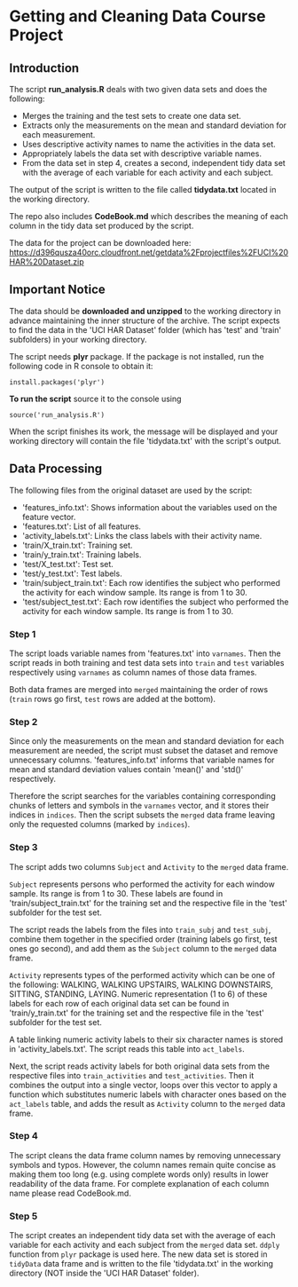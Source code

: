 # Getting and Cleaning Data Course Project


## Introduction

The script **run_analysis.R** deals with two given data sets and does the following:

* Merges the training and the test sets to create one data set.
* Extracts only the measurements on the mean and standard deviation for each measurement.
* Uses descriptive activity names to name the activities in the data set.
* Appropriately labels the data set with descriptive variable names.
* From the data set in step 4, creates a second, independent tidy data set with the average of each variable for each activity and each subject.

The output of the script is written to the file called **tidydata.txt** located in the working directory.

The repo also includes **CodeBook.md** which describes the meaning of each column in the tidy data set produced by the script.

The data for the project can be downloaded here:
https://d396qusza40orc.cloudfront.net/getdata%2Fprojectfiles%2FUCI%20HAR%20Dataset.zip 


## Important Notice

The data should be **downloaded and unzipped** to the working directory in advance maintaining the inner structure of the archive. The script expects to find the data in the 'UCI HAR Dataset' folder (which has 'test' and 'train' subfolders) in your working directory.

The script needs **plyr** package. If the package is not installed, run the following code in R console to obtain it:
```{r}
install.packages('plyr')
```

**To run the script** source it to the console using
```{r}
source('run_analysis.R')
```
When the script finishes its work, the message will be displayed and your working directory will contain the file 'tidydata.txt' with the script's output.


## Data Processing

The following files from the original dataset are used by the script:

* 'features_info.txt': Shows information about the variables used on the feature vector.
* 'features.txt': List of all features.
* 'activity_labels.txt': Links the class labels with their activity name.
* 'train/X_train.txt': Training set.
* 'train/y_train.txt': Training labels.
* 'test/X_test.txt': Test set.
* 'test/y_test.txt': Test labels.
* 'train/subject_train.txt': Each row identifies the subject who performed the activity for each window sample. Its range is from 1 to 30.
* 'test/subject_test.txt': Each row identifies the subject who performed the activity for each window sample. Its range is from 1 to 30.

### Step 1

The script loads variable names from 'features.txt' into `varnames`. Then the script reads in both training and test data sets into `train` and `test` variables respectively using `varnames` as column names of those data frames.

Both data frames are merged into `merged` maintaining the order of rows (`train` rows go first, `test` rows are added at the bottom).

### Step 2

Since only the measurements on the mean and standard deviation for each measurement are needed, the script must subset the dataset and remove unnecessary columns. 'features_info.txt' informs that variable names for mean and standard deviation values contain 'mean()' and 'std()' respectively. 

Therefore the script searches for the variables containing corresponding chunks of letters and symbols in the `varnames` vector, and it stores their indices in `indices`. Then the script subsets the `merged` data frame leaving only the requested columns (marked by `indices`).

### Step 3

The script adds two columns `Subject` and `Activity` to the `merged` data frame.

`Subject` represents persons who performed the activity for each window sample. Its range is from 1 to 30. These labels are found in 'train/subject_train.txt' for the training set and the respective file in the 'test' subfolder for the test set.

The script reads the labels from the files into `train_subj` and `test_subj`, combine them together in the specified order (training labels go first, test ones go second), and add them as the `Subject` column to the `merged` data frame.

`Activity` represents types of the performed activity which can be one of the following: WALKING, WALKING UPSTAIRS, WALKING DOWNSTAIRS, SITTING, STANDING, LAYING. Numeric representation (1 to 6) of these labels for each row of each original data set can be found in 'train/y_train.txt' for the training set and the respective file in the 'test' subfolder for the test set.

A table linking numeric activity labels to their six character names is stored in 'activity_labels.txt'.
The script reads this table into `act_labels`.

Next, the script reads activity labels for both original data sets from the respective files into `train_activities` and `test_activities`. Then it combines the output into a single vector, loops over this vector to apply a function which substitutes numeric labels with character ones based on the `act_labels` table, and adds the result as `Activity` column to the `merged` data frame.

### Step 4

The script cleans the data frame column names by removing unnecessary symbols and typos. However, the column names remain quite concise as making them too long (e.g. using complete words only) results in lower readability of the data frame. For complete explanation of each column name please read CodeBook.md.

### Step 5

The script creates an independent tidy data set with the average of each variable for each activity and each subject from the `merged` data set. `ddply` function from `plyr` package is used here. The new data set is stored in `tidyData` data frame and is written to the file 'tidydata.txt' in the working directory (NOT inside the 'UCI HAR Dataset' folder).



